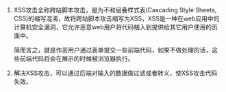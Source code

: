 1. XSS攻击全称跨站脚本攻击，是为不和层叠样式表(Cascading Style Sheets, CSS)的缩写混淆，故将跨站脚本攻击缩写为XSS，XSS是一种在web应用中的计算机安全漏洞，它允许恶意web用户将代码植入到提供给其它用户使用的页面中。
   
   简而言之，就是作恶用户通过表单提交一些前端代码，如果不做处理的话，这些前端代码将会在展示的时候被浏览器执行。
   
2. 解决XSS攻击，可以通过后端对输入的数据做过滤或者转义，使XSS攻击代码失效。